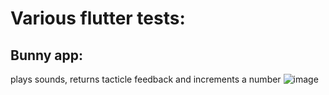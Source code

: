 # Various flutter tests:

## Bunny app:
plays sounds, returns tacticle feedback and increments a number
![image](https://github.com/mametchi/Flutter/assets/37000065/ed305074-8ddd-4fbc-9d75-016a452bf34b)

